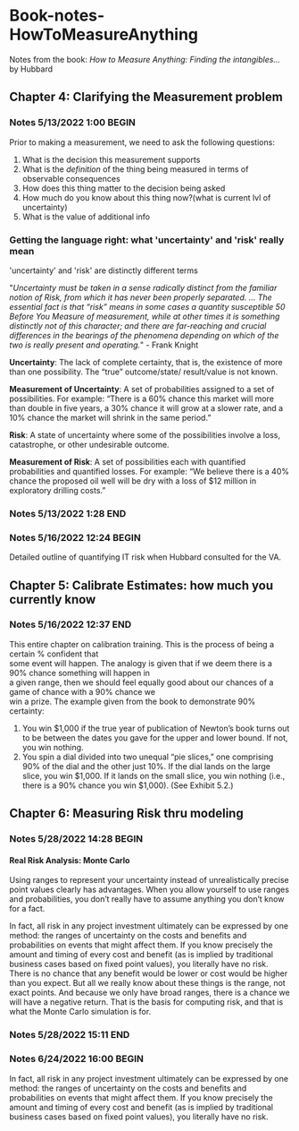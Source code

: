 # Book-notes-HowToMeasureAnything
Notes from the book: *How to Measure Anything: Finding the intangibles...* by Hubbard

## Chapter 4: Clarifying the Measurement problem

### Notes 5/13/2022 1:00 BEGIN

Prior to making a measurement, we need to ask the following questions:
1. What is the decision this measurement supports
2. What is the *definition* of the thing being measured in terms of observable consequences
3. How does this thing matter to the decision being asked
4. How much do you know about this thing now?(what is current lvl of uncertainty)
5. What is the value of additional info

### Getting the language right: what 'uncertainty' and 'risk' really mean

'uncertainty' and 'risk' are distinctly different terms  

"*Uncertainty must be taken in a sense radically distinct from the familiar
notion of Risk, from which it has never been properly separated. ...
The essential fact is that “risk” means in some cases a quantity susceptible
50 Before You Measure
of measurement, while at other times it is something distinctly not of this
character; and there are far-reaching and crucial differences in the
bearings of the phenomena depending on which of the two is really
present and operating.*" - Frank Knight

**Uncertainty**: The lack of complete certainty, that is, the existence of more than one possibility. The “true” outcome/state/
result/value is not known.  

**Measurement of Uncertainty**: A set of probabilities assigned to
a set of possibilities. For example: “There is a 60% chance this
market will more than double in five years, a 30% chance it
will grow at a slower rate, and a 10% chance the market will
shrink in the same period.”  

**Risk**: A state of uncertainty where some of the possibilities involve
a loss, catastrophe, or other undesirable outcome.  

**Measurement of Risk**: A set of possibilities each with quantified
probabilities and quantified losses. For example: “We believe
there is a 40% chance the proposed oil well will be dry with a
loss of $12 million in exploratory drilling costs.”

### Notes 5/13/2022 1:28 END  

### Notes 5/16/2022 12:24 BEGIN  
Detailed outline of quantifying IT risk when Hubbard consulted for the VA.  

## Chapter 5: Calibrate Estimates: how much you currently know  
### Notes 5/16/2022 12:37 END  
This entire chapter on calibration training. This is the process of being a certain % confident that  
some event will happen. The analogy is given that if we deem there is a 90% chance something will happen in  
a given range, then we should feel equally good about our chances of a game of chance with a 90% chance we  
win a prize. The example given from the book to demonstrate 90% certainty:  
1. You win $1,000 if the true year of publication of Newton’s book turns
out to be between the dates you gave for the upper and lower bound.
If not, you win nothing.
2. You spin a dial divided into two unequal “pie slices,” one comprising
90% of the dial and the other just 10%. If the dial lands on the large
slice, you win $1,000. If it lands on the small slice, you win nothing
(i.e., there is a 90% chance you win $1,000). (See Exhibit 5.2.)
   
## Chapter 6: Measuring Risk thru modeling
### Notes 5/28/2022 14:28 BEGIN
#### Real Risk Analysis: Monte Carlo
Using ranges to represent your uncertainty instead of unrealistically precise
point values clearly has advantages. When you allow yourself to use ranges
and probabilities, you don’t really have to assume anything you don’t know
for a fact.  

In fact, all risk in any project investment ultimately can be expressed
by one method: the ranges of uncertainty on the costs and benefits and
probabilities on events that might affect them. If you know precisely the
amount and timing of every cost and benefit (as is implied by traditional
business cases based on fixed point values), you literally have no risk. There
is no chance that any benefit would be lower or cost would be higher than
you expect. But all we really know about these things is the range, not
exact points. And because we only have broad ranges, there is a chance we
will have a negative return. That is the basis for computing risk, and that is
what the Monte Carlo simulation is for.
### Notes 5/28/2022 15:11 END 
### Notes 6/24/2022 16:00 BEGIN  
In fact, all risk in any project investment ultimately can be expressed
by one method: the ranges of uncertainty on the costs and benefits and
probabilities on events that might affect them. If you know precisely the
amount and timing of every cost and benefit (as is implied by traditional
business cases based on fixed point values), you literally have no risk.